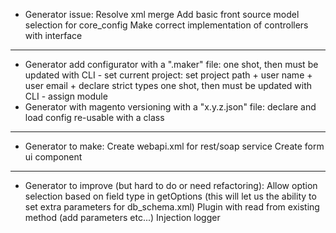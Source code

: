 - Generator issue:
Resolve xml merge
Add basic front source model selection for core_config
Make correct implementation of controllers with interface

---

- Generator add configurator with a ".maker" file:
one shot, then must be updated with CLI - set current project: set project path + user name + user email + declare strict types
one shot, then must be updated with CLI - assign module
- Generator with magento versioning with a "x.y.z.json" file:
declare and load config re-usable with a class

---

- Generator to make:
Create webapi.xml for rest/soap service
Create form ui component

---

- Generator to improve (but hard to do or need refactoring):
Allow option selection based on field type in getOptions (this will let us the ability to set extra parameters for db_schema.xml)
Plugin with read from existing method (add parameters etc...)
Injection logger